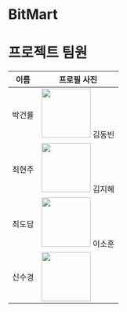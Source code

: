 # BitMart

# 프로젝트 팀원

| 이름   | 프로필 사진                                                                                                               |
|--------|---------------------------------------------------------------------------------------------------------------------------|
| 박건률 | <img src="https://avatars.githubusercontent.com/u/109847507?v=4" width="100px" height="100px"> 김동빈 | <img src="https://avatars.githubusercontent.com/u/97274814?v=4" width="100px" height="100px"> |
| 최현주 | <img src="https://avatars.githubusercontent.com/u/123456789?v=4" width="100px" height="100px"> 김지혜 | <img src="https://avatars.githubusercontent.com/u/987654321?v=4" width="100px" height="100px"> |
| 최도담 | <img src="https://avatars.githubusercontent.com/u/555555555?v=4" width="100px" height="100px"> 이소훈 | <img src="https://avatars.githubusercontent.com/u/888888888?v=4" width="100px" height="100px"> |
| 신수경 | <img src="https://avatars.githubusercontent.com/u/666666666?v=4" width="100px" height="100px"> |
